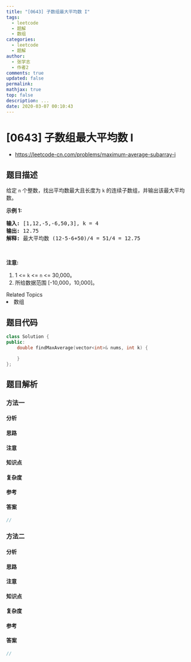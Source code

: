 ```yaml
---
title: "[0643] 子数组最大平均数 I"
tags:
  - leetcode
  - 题解
  - 数组
categories:
  - leetcode
  - 题解
author:
  - 张学志
  - 作者2
comments: true
updated: false
permalink:
mathjax: true
top: false
description: ...
date: 2020-03-07 00:10:43
---
```



# [0643] 子数组最大平均数 I
* https://leetcode-cn.com/problems/maximum-average-subarray-i


## 题目描述

<p>给定 <code>n</code> 个整数，找出平均数最大且长度为 <code>k</code> 的连续子数组，并输出该最大平均数。</p>

<p><strong>示例 1:</strong></p>

<pre><strong>输入:</strong> [1,12,-5,-6,50,3], k = 4
<strong>输出:</strong> 12.75
<strong>解释:</strong> 最大平均数 (12-5-6+50)/4 = 51/4 = 12.75
</pre>

<p>&nbsp;</p>

<p><strong>注意:</strong></p>

<ol>
	<li>1 &lt;= <code>k</code> &lt;= <code>n</code> &lt;= 30,000。</li>
	<li>所给数据范围 [-10,000，10,000]。</li>
</ol>
<div><div>Related Topics</div><div><li>数组</li></div></div>


## 题目代码

```cpp
class Solution {
public:
    double findMaxAverage(vector<int>& nums, int k) {

    }
};
```


## 题目解析


### 方法一

#### 分析

#### 思路

#### 注意

#### 知识点

#### 复杂度

#### 参考

#### 答案

```cpp
//
```


### 方法二

#### 分析

#### 思路

#### 注意

#### 知识点

#### 复杂度

#### 参考

#### 答案

```cpp
//
```


